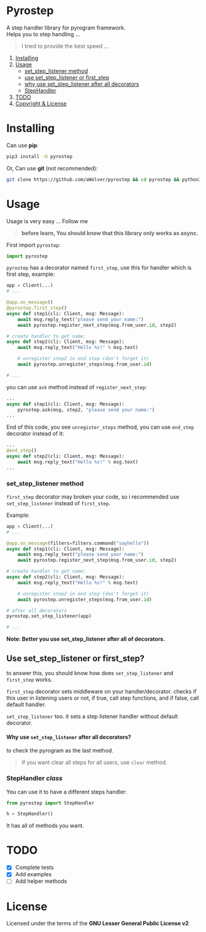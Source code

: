 # Pyrostep
A step handler library for pyrogram framework. \
Helps you to step handling ...

> I tried to provide the best speed ...

1. [Installing](#installing)
2. [Usage](#usage)
    - [set_step_listener method](#setsteplistener-method)
    - [use set_step_listener or first_step](#use-setsteplistener-or-firststep)
    - [why use set_step_listener after all decorators](#why-use-setsteplistener-after-all-decorators)
    - [StepHandler](#stephandler-class)
3. [TODO](#todo)
4. [Copyright & License](#license)

# Installing
Can use **pip**:
```bash
pip3 install -U pyrostep
```

Or, Can use **git** (not recommended):
```bash
git clone https://github.com/aWolver/pyrostep && cd pyrostep && python3 setup.py install
```

# Usage
Usage is very easy ... Follow me

> **before learn, You should know that this library only works as async.**

First import `pyrostep`:
```python
import pyrostep
```

`pyrostep` has a decorator named `first_step`, use this for handler which is first step, example:
```python
app = Client(...)
# ...

@app.on_message()
@pyrostep.first_step()
async def step1(cli: Client, msg: Message):
    await msg.reply_text("please send your name:")
    await pyrostep.register_next_step(msg.from_user.id, step2)

# create handler to get name:
async def step2(cli: Client, msg: Message):
    await msg.reply_text("Hello %s!" % msg.text)

    # unregister step2 in end step (don't forget it)
    await pyrostep.unregister_steps(msg.from_user.id)

# ...
```

you can use `ask` method instead of `register_next_step`:

```python
...
async def step1(cli: Client, msg: Message):
    pyrostep.ask(msg, step2, "please send your name:")
...
```

End of this code, you see `unregister_steps` method, you can use `end_step` decorator instead of it:
```python
...
@end_step()
async def step2(cli: Client, msg: Message):
    await msg.reply_text("Hello %s!" % msg.text)
...
```

### set_step_listener method
`first_step` decorator may broken your code, so i recommended use `set_step_listener` instead of `first_step`.

Example:
```python
app = Client(...)
# ...

@app.on_message(filters=filters.command("sayhello"))
async def step1(cli: Client, msg: Message):
    await msg.reply_text("please send your name:")
    await pyrostep.register_next_step(msg.from_user.id, step2)

# create handler to get name:
async def step2(cli: Client, msg: Message):
    await msg.reply_text("Hello %s!" % msg.text)

    # unregister step2 in end step (don't forget it)
    await pyrostep.unregister_steps(msg.from_user.id)

# after all decorators
pyrostep.set_step_listener(app)

# ...
```

**Note: Better you use set_step_listener after all of decorators.**

## Use set_step_listener or first_step?
to answer this, you should know how does `set_step_listener` and `first_step` works.

`first_step` decorator sets middleware on your handler/decorator. checks if this user in listening users or not, if true, call step functions, and if false, call default handler.

`set_step_listener` too. it sets a step listener handler without default decorator.

#### Why use `set_step_listener` after all decorators?
to check the pyrogram as the last method.

> If you want clear all steps for all users, use `clear` method.

### StepHandler *class*

You can use it to have a different steps handler:

```python
from pyrostep import StepHandler

h = StepHandler()
```

It has all of methods you want.

# TODO
- [x] Complete tests
- [x] Add examples
- [ ] Add helper methods

# License
Licensed under the terms of the **GNU Lesser General Public License v2**
